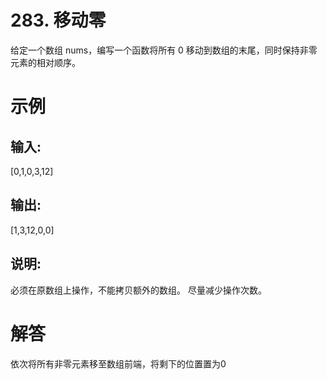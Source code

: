 # 283. 移动零
给定一个数组 nums，编写一个函数将所有 0 移动到数组的末尾，同时保持非零元素的相对顺序。

# 示例

## 输入: 
[0,1,0,3,12]   
## 输出: 
[1,3,12,0,0]  
## 说明:
必须在原数组上操作，不能拷贝额外的数组。
尽量减少操作次数。

# 解答
依次将所有非零元素移至数组前端，将剩下的位置置为0